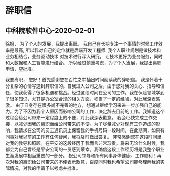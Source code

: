# 辞职信
## 中科院软件中心-2020-02-01
徐姐， 为了个人的发展，我提出离职。
我自己在长期专注一个事情的时候工作效率是最高,
所以我对自己的定位就是后端开发工程师.
我个人职业规划是做技术和业务相结合，业务驱动技术 对技术进行深入研究，
让技术更好为业务服务，同时和大数据和人工智能进行结合。
所以经过慎重考虑，为了个人发展，我提出离职申请，望批准。

我要离职，
您好！首先感谢您在百忙之中抽出时间阅读我的辞职信。 我是怀着十分复杂的心情写这封辞职信的。自我进入公司之后，由于您对我的关心、指导和信任，使我获得了很多机遇和挑战。经过这段时间在公司的工作，我在保险领域学到了很多知识，尤其是办公室合规的相关方面，积累了一定的经验，对此我深表感激。
由于自身存在很多尚不完善的地方，想通过继续学习来进一步加强自己的能力。为了不因为我个人原因而影响公司的工作，决定辞去目前的工作。我知道这个过程会给公司带来一定程度上的不便，对此我深表歉意。
我会尽快完成工作交接，以减少因我的离职而给公司带来的不便。为了尽量减少对现有工作造成的影响，我请求在公司的员工通讯录上保留我的手机号码一段时间，在此期间，如果有同事对我以前的工作有任何疑问，我将及时做出答复。
非常感谢您在这段时间里对我的教导和照顾。在平安的这段经历于我而言非常珍贵。将来无论什么时候，我都会为自己曾经是平安公司的一员感到荣幸。我确信这段工作经历将是我整个职业生涯发展中相当重要的一部分。
祝公司领导和所有同事身体健康、工作顺利！再次对我的离职给公司带来的不便表示歉意，百度同时我也希望公司能够理解我的实际情况，对我的申请予以考虑并批准。